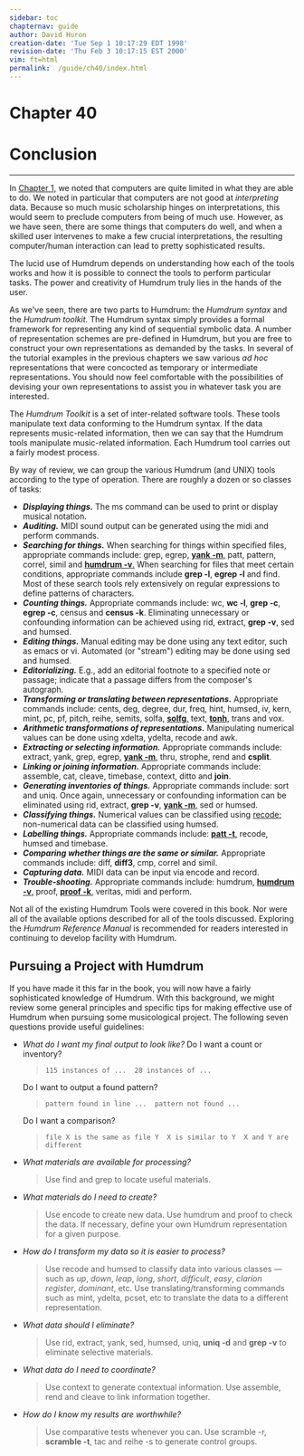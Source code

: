 ```yaml
---
sidebar: toc
chapternav: guide
author: David Huron
creation-date: 'Tue Sep 1 10:17:29 EDT 1998'
revision-date: 'Thu Feb 3 10:17:15 EST 2000'
vim: ft=html
permalink:	/guide/ch40/index.html
---
```


<div class="chapter-heading">
<h1> Chapter 40 </h1>
<h1> Conclusion </h1>
</div>

------------------------------------------------------------------------


In [Chapter 1,](/guide/ch01) we noted that computers are quite limited
in what they are able to do. We noted in particular that computers are
not good at *interpreting* data. Because so much music scholarship
hinges on interpretations, this would seem to preclude computers from
being of much use. However, as we have seen, there are some things that
computers do well, and when a skilled user intervenes to make a few
crucial interpretations, the resulting computer/human interaction can
lead to pretty sophisticated results.

The lucid use of Humdrum depends on understanding how each of the tools
works and how it is possible to connect the tools to perform particular
tasks. The power and creativity of Humdrum truly lies in the hands of
the user.

As we've seen, there are two parts to Humdrum: the *Humdrum syntax* and
the *Humdrum toolkit.* The Humdrum syntax simply provides a formal
framework for representing any kind of sequential symbolic data. A
number of representation schemes are pre-defined in Humdrum, but you are
free to construct your own representations as demanded by the tasks. In
several of the tutorial examples in the previous chapters we saw various
*ad hoc* representations that were concocted as temporary or
intermediate representations. You should now feel comfortable with the
possibilities of devising your own representations to assist you in
whatever task you are interested.

The *Humdrum Toolkit* is a set of inter-related software tools. These
tools manipulate text data conforming to the Humdrum syntax. If the data
represents music-related information, then we can say that the Humdrum
tools manipulate music-related information. Each Humdrum tool carries
out a fairly modest process.

By way of review, we can group the various Humdrum (and UNIX) tools
according to the type of operation. There are roughly a dozen or so
classes of tasks:

-   ***Displaying things.*** The <span class="tool">ms</span> command can be used to print or
    display musical notation.
-   ***Auditing.*** MIDI sound output can be generated using the
    <span class="tool">midi</span> and
    <span class="tool">perform</span> commands.
-   ***Searching for things.*** When searching for things within
    specified files, appropriate commands include: <span class="unix">grep</span>, <span class="unix">egrep</span>,
    [**yank -m**,](/tool/yank) <span class="tool">patt</span>,
    <span class="tool">pattern</span>,
    <span class="tool">correl</span>, <span class="tool">simil</span>
    and [**humdrum -v**.](/tool/humdrum) When searching for
    files that meet certain conditions, appropriate commands include
    **grep -l**, **egrep -l** and <span class="unix">find</span>. Most of these search tools
    rely extensively on regular expressions to define patterns of
    characters.
-   ***Counting things.*** Appropriate commands include: <span class="unix">wc</span>, **wc
    -l**, **grep -c**, **egrep -c**, <span class="tool">census</span>
    and **census -k**. Eliminating unnecessary or confounding
    information can be achieved using <span class="tool">rid</span>,
    <span class="tool">extract</span>, **grep -v**, <span class="unix">sed</span> and
    <span class="tool">humsed</span>.
-   ***Editing things.*** Manual editing may be done using any text
    editor, such as <span class="unix">emacs</span> or <span class="unix">vi</span>. Automated (or "stream")
    editing may be done using <span class="unix">sed</span> and
    <span class="tool">humsed</span>.
-   ***Editorializing.*** E.g., add an editorial footnote to a specified
    note or passage; indicate that a passage differs from the
    composer's autograph.
-   ***Transforming or translating between representations.***
    Appropriate commands include: <span class="tool">cents</span>,
    <span class="tool">deg</span>, <span class="tool">degree</span>,
    <span class="tool">dur</span>, <span class="tool">freq</span>,
    <span class="tool">hint</span>, <span class="tool">humsed</span>,
    <span class="tool">iv</span>, <span class="tool">kern</span>,
    <span class="tool">mint</span>, <span class="tool">pc</span>,
    <span class="tool">pf</span>, <span class="tool">pitch</span>,
    <span class="tool">reihe</span>,
    <span class="tool">semits</span>,
    <span class="tool">solfa</span>, [**solfg**,](/tool/solfg)
    <span class="tool">text</span>, [**tonh**,](/tool/tonh)
    <span class="tool">trans</span> and <span class="tool">vox</span>.
-   ***Arithmetic transformations of representations.*** Manipulating
    numerical values can be done using
    <span class="tool">xdelta</span>,
    <span class="tool">ydelta</span>,
    <span class="tool">recode</span> and <span class="unix">awk</span>.
-   ***Extracting or selecting information.*** Appropriate commands
    include: <span class="tool">extract</span>,
    <span class="tool">yank</span>, <span class="unix">grep</span>, <span class="unix">egrep</span>, [**yank
    -m**,](/tool/yank) <span class="tool">thru</span>,
    <span class="tool">strophe</span>, <span class="tool">rend</span>
    and **csplit**.
-   ***Linking or joining information.*** Appropriate commands include:
    <span class="tool">assemble</span>, <span class="unix">cat</span>,
    <span class="tool">cleave</span>,
    <span class="tool">timebase</span>,
    <span class="tool">context</span>,
    <span class="tool">ditto</span> and **join**.
-   ***Generating inventories of things.*** Appropriate commands
    include: <span class="unix">sort</span> and <span class="unix">uniq</span>. Once again, unnecessary or
    confounding information can be eliminated using
    <span class="tool">rid</span>, <span class="tool">extract</span>,
    **grep -v**, [**yank -m**,](/tool/yank) <span class="unix">sed</span> or
    <span class="tool">humsed</span>.
-   ***Classifying things.*** Numerical values can be classified using
    [<span class="tool">recode</span>;](/tool/recode) non-numerical data can be
    classified using <span class="tool">humsed</span>.
-   ***Labelling things.*** Appropriate commands include: [**patt
    -t**,](/tool/patt) <span class="tool">recode</span>,
    <span class="tool">humsed</span> and
    <span class="tool">timebase</span>.
-   ***Comparing whether things are the same or similar.*** Appropriate
    commands include: <span class="unix">diff</span>, **diff3**, <span class="unix">cmp</span>,
    <span class="tool">correl</span> and
    <span class="tool">simil</span>.
-   ***Capturing data.*** MIDI data can be input via
    <span class="tool">encode</span> and
    <span class="tool">record</span>.
-   ***Trouble-shooting.*** Appropriate commands include:
    <span class="tool">humdrum</span>, [**humdrum
    -v**,](/tool/humdrum) <span class="tool">proof</span>,
    [**proof -k**,](/tool/proof)
    <span class="tool">veritas</span>, <span class="tool">midi</span>
    and <span class="tool">perform</span>.

Not all of the existing Humdrum Tools were covered in this book. Nor
were all of the available options described for all of the tools
discussed. Exploring the *Humdrum Reference Manual* is recommended for
readers interested in continuing to develop facility with Humdrum.


Pursuing a Project with Humdrum
-------------------------------

If you have made it this far in the book, you will now have a fairly
sophisticated knowledge of Humdrum. With this background, we might
review some general principles and specific tips for making effective
use of Humdrum when pursuing some musicological project. The following
seven questions provide useful guidelines:

-   *What do I want my final output to look like?*
    Do I want a count or inventory?

    > `115 instances of ...  28 instances of ...`

    Do I want to output a found pattern?

    > `pattern found in line ...  pattern not found ...`

    Do I want a comparison?

    > `file X is the same as file Y  X is similar to Y  X and Y are different`

-   *What materials are available for processing?*

    > Use <span class="unix">find</span> and <span class="unix">grep</span> to locate useful materials.

-   *What materials do I need to create?*

    > Use <span class="tool">encode</span> to create new data. Use
    > <span class="tool">humdrum</span> and
    > <span class="tool">proof</span> to check the data. If necessary,
    > define your own Humdrum representation for a given purpose.

-   *How do I transform my data so it is easier to process?*

    > Use <span class="tool">recode</span> and
    > <span class="tool">humsed</span> to classify data into various
    > classes &mdash; such as *up*, *down*, *leap*, *long*, *short*,
    > *difficult*, *easy*, *clarion register*, *dominant*, etc.
    > Use translating/transforming commands such as
    > <span class="tool">mint</span>,
    > <span class="tool">ydelta</span>,
    > <span class="tool">pcset</span>, etc to translate the data to a
    > different representation.

-   *What data should I eliminate?*

    > Use <span class="tool">rid</span>,
    > <span class="tool">extract</span>,
    > <span class="tool">yank</span>, <span class="unix">sed</span>,
    > <span class="tool">humsed</span>, <span class="unix">uniq</span>, **uniq -d** and
    > **grep -v** to eliminate selective materials.

-   *What data do I need to coordinate?*

    > Use <span class="tool">context</span> to generate contextual
    > information. Use <span class="tool">assemble</span>,
    > <span class="tool">rend</span> and
    > <span class="tool">cleave</span> to link information together.

-   *How do I know my results are worthwhile?*

    > Use comparative tests whenever you can. Use
    > <span class="tool">scramble</span> -r, **scramble -t**,
    > <span class="unix">tac</span> and <span class="tool">reihe</span> -s to generate
    > control groups.

